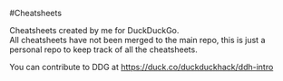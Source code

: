 #Cheatsheets

Cheatsheets created by me for DuckDuckGo.<br/>
All cheatsheets have not been merged to the main repo, this is just a personal repo to keep track of all the cheatsheets.

You can contribute to DDG at https://duck.co/duckduckhack/ddh-intro

